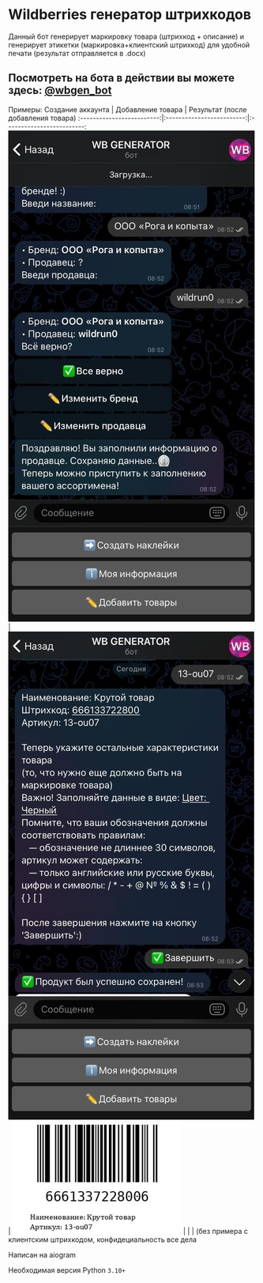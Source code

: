 # Wildberries генератор штрихкодов

Данный бот генерирует маркировку товара (штрихкод + описание) и генерирует этикетки (маркировка+клиентский штрихкод) для удобной печати (результат отправляется в .docx)

Посмотреть на бота в действии вы можете здесь: [@wbgen_bot](https://wbgen_bot.t.me/)
---
Примеры:
Создание аккаунта             |  Добавление товара | Результат (после добавления товара)
:-------------------------:|:-------------------------:|:-------------------------:
![Создание аккаунта](blob/screen1.jpg) | ![Добавление товара](blob/screen2.jpg) | ![Пример результата](blob/result.jpg) 
| | | (без примера с клиентским штрихкодом, конфидециальность все дела


Написан на aiogram 

Необходимая версия Python ```3.10+```
